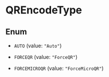 
# QREncodeType

## Enum


* `AUTO` (value: `"Auto"`)

* `FORCEQR` (value: `"ForceQR"`)

* `FORCEMICROQR` (value: `"ForceMicroQR"`)



